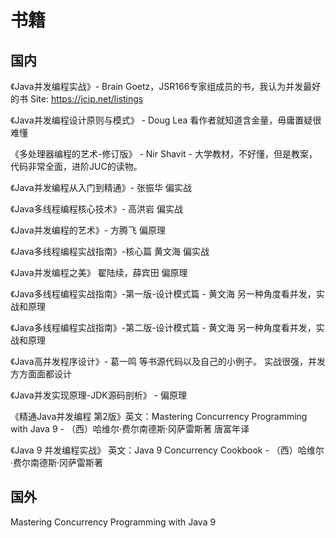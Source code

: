 # 书籍

## 国内

《Java并发编程实战》- Brain Goetz，JSR166专家组成员的书，我认为并发最好的书 Site: https://jcip.net/listings

《Java并发编程设计原则与模式》 - Doug Lea 看作者就知道含金量，毋庸置疑很难懂

《多处理器编程的艺术-修订版》 - Nir Shavit - 大学教材，不好懂，但是教案，代码非常全面，进阶JUC的读物。

《Java并发编程从入门到精通》- 张振华 偏实战

《Java多线程编程核心技术》- 高洪岩 偏实战

《Java并发编程的艺术》- 方腾飞 偏原理

《Java多线程编程实战指南》-核心篇 黄文海 偏实战

《Java并发编程之美》 翟陆续，薛宾田 偏原理

《Java多线程编程实战指南》-第一版-设计模式篇 - 黄文海 另一种角度看并发，实战和原理

《Java多线程编程实战指南》-第二版-设计模式篇 - 黄文海 另一种角度看并发，实战和原理

《Java高并发程序设计》- 葛一鸣 等书源代码以及自己的小例子。 实战很强，并发方方面面都设计

《Java并发实现原理-JDK源码剖析》 - 偏原理

《精通Java并发编程 第2版》英文：Mastering Concurrency Programming with Java 9 - （西）哈维尔·费尔南德斯·冈萨雷斯著 唐富年译

《Java 9 并发编程实战》 英文：Java 9 Concurrency Cookbook - （西）哈维尔·费尔南德斯·冈萨雷斯著 


## 国外


Mastering Concurrency Programming with Java 9

